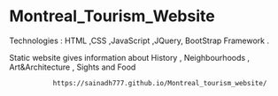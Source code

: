 # Montreal_Tourism_Website
 
 Technologies : HTML ,CSS ,JavaScript ,JQuery, BootStrap Framework .
 
 Static website gives information about History , Neighbourhoods , Art&Architecture , Sights and Food
 
 
               https://sainadh777.github.io/Montreal_tourism_website/
